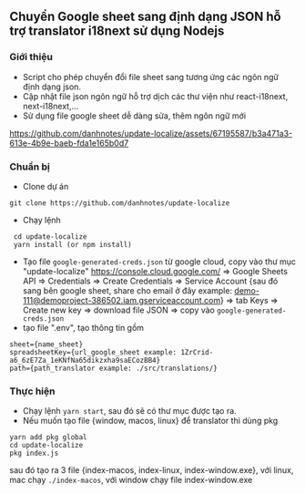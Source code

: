 ## Chuyển Google sheet sang định dạng JSON hỗ trợ translator i18next sử dụng Nodejs

### Giới thiệu
- Script cho phép chuyển đổi file sheet sang tương ứng các ngôn ngữ định dạng json. 
- Cập nhật file json ngôn ngữ hỗ trợ dịch các thư viện như react-i18next, next-i18next,...
- Sử dụng file google sheet dễ dàng sửa, thêm ngôn ngữ mới

https://github.com/danhnotes/update-localize/assets/67195587/b3a471a3-613e-4b9e-baeb-fda1e165b0d7

### Chuẩn bị
- Clone dự án
``` 
git clone https://github.com/danhnotes/update-localize
```
- Chạy lệnh

```
 cd update-localize
 yarn install (or npm install)
```
- Tạo file ```google-generated-creds.json``` từ google cloud, copy vào thư mục "update-localize"
https://console.cloud.google.com/ => Google Sheets API => Credentials => Create Credentials => Service Account {sau đó sang bên google sheet, share cho email ở đây example: demo-111@demoproject-386502.iam.gserviceaccount.com} =>  tab Keys => Create new key => download file JSON => copy vào ```google-generated-creds.json```
- tạo file ".env",  tạo thông tin gồm 
```
sheet={name_sheet}
spreadsheetKey={url_google_sheet example: 1ZrCrid-a6_6zE7Za_1eKNfNa65dikzxha9saECozBB4}
path={path_translator example: ./src/translations/}
```
### Thực hiện
- Chạy lệnh ```yarn start```, sau đó sẽ có thư mục được tạo ra.
- Nếu muốn tạo file {window, macos, linux} để translator thì dùng pkg
```
yarn add pkg global
cd update-localize
pkg index.js
```
sau đó tạo ra 3 file {index-macos, index-linux, index-window.exe}, với linux, mac chạy ```./index-macos```, với window chạy file index-window.exe
